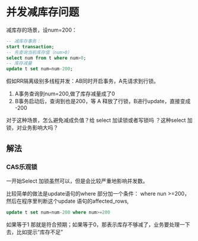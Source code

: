 # 并发减库存问题

减库存的场景，设num=200：

```sql
-- 减库存事务：
start transaction;
-- 先查询当前库存值（num>0）
select num from t where num>0;
-- 库存减量
update t set num=num-200; 
```

假如RR隔离级别多线程并发：AB同时开启事务，A先请求到行锁。

1. A事务查询到num=200,做了库存减量成了0
2. B事务启动后，查询到也是200，等 A 释放了行锁，B进行update，直接变成 -200

对于这种场景，怎么避免减成负值？给 select 加读锁或者写锁吗 ？这种select 加锁，对业务影响大吗？

## 解法

### CAS乐观锁

一开始Select 加锁虽然可以，但是会比较严重地影响并发数。

比较简单的做法是update语句的where 部分加一个条件： where nun >=200，然后在程序里判断这个update 语句的affected_rows,

```sql
update t set num=num-200 where num>=200
```

如果等于1 那就是符合预期；如果等于0，那表示库存不够减了，业务要处理一下去，比如提示“库存不足”
